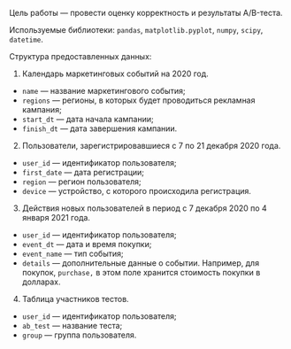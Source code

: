 Цель работы — провести оценку корректность и результаты A/B-теста.  

Используемые библиотеки: `pandas`, `matplotlib.pyplot`, `numpy`, `scipy`, `datetime`.

Структура предоставленных данных:
1. Календарь маркетинговых событий на 2020 год.

- `name` — название маркетингового события;
- `regions` — регионы, в которых будет проводиться рекламная кампания;
- `start_dt` — дата начала кампании;
- `finish_dt` — дата завершения кампании.

2. Пользователи, зарегистрировавшиеся с 7 по 21 декабря 2020 года.

- `user_id` — идентификатор пользователя;
- `first_date` — дата регистрации;
- `region` — регион пользователя;
- `device` — устройство, с которого происходила регистрация.

3. Действия новых пользователей в период с 7 декабря 2020 по 4 января 2021 года.

- `user_id` — идентификатор пользователя;
- `event_dt` — дата и время покупки;
- `event_name` — тип события;
- `details` — дополнительные данные о событии. Например, для покупок, `purchase,` в этом поле хранится стоимость покупки в долларах.

4. Таблица участников тестов.

- `user_id` — идентификатор пользователя;
- `ab_test` — название теста;
- `group` — группа пользователя.
